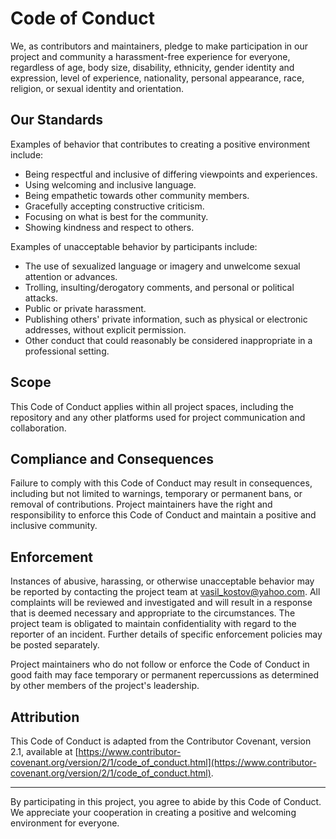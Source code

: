 # Code of Conduct

We, as contributors and maintainers, pledge to make participation in our project and community a harassment-free experience for everyone, regardless of age, body size, disability, ethnicity, gender identity and expression, level of experience, nationality, personal appearance, race, religion, or sexual identity and orientation.

## Our Standards

Examples of behavior that contributes to creating a positive environment include:

- Being respectful and inclusive of differing viewpoints and experiences.
- Using welcoming and inclusive language.
- Being empathetic towards other community members.
- Gracefully accepting constructive criticism.
- Focusing on what is best for the community.
- Showing kindness and respect to others.

Examples of unacceptable behavior by participants include:

- The use of sexualized language or imagery and unwelcome sexual attention or advances.
- Trolling, insulting/derogatory comments, and personal or political attacks.
- Public or private harassment.
- Publishing others' private information, such as physical or electronic addresses, without explicit permission.
- Other conduct that could reasonably be considered inappropriate in a professional setting.

## Scope

This Code of Conduct applies within all project spaces, including the repository and any other platforms used for project communication and collaboration.

## Compliance and Consequences

Failure to comply with this Code of Conduct may result in consequences, including but not limited to warnings, temporary or permanent bans, or removal of contributions. Project maintainers have the right and responsibility to enforce this Code of Conduct and maintain a positive and inclusive community.

## Enforcement

Instances of abusive, harassing, or otherwise unacceptable behavior may be reported by contacting the project team at vasil_kostov@yahoo.com. All complaints will be reviewed and investigated and will result in a response that is deemed necessary and appropriate to the circumstances. The project team is obligated to maintain confidentiality with regard to the reporter of an incident. Further details of specific enforcement policies may be posted separately.

Project maintainers who do not follow or enforce the Code of Conduct in good faith may face temporary or permanent repercussions as determined by other members of the project's leadership.

## Attribution

This Code of Conduct is adapted from the Contributor Covenant, version 2.1, available at [https://www.contributor-covenant.org/version/2/1/code_of_conduct.html](https://www.contributor-covenant.org/version/2/1/code_of_conduct.html).

---

By participating in this project, you agree to abide by this Code of Conduct. We appreciate your cooperation in creating a positive and welcoming environment for everyone.
